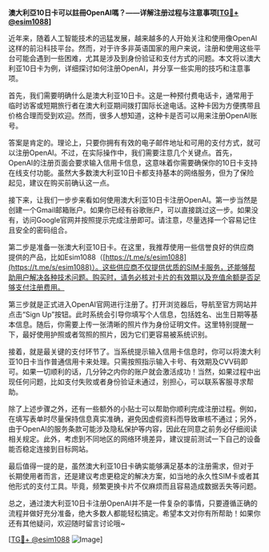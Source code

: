 **澳大利亞10日卡可以註冊OpenAI嗎？——详解注册过程与注意事项[[TG💪+ @esim1088](https://t.me/s/esim1088)]**

近年来，随着人工智能技术的迅猛发展，越来越多的人开始关注和使用像OpenAI这样的前沿科技平台。然而，对于许多非英语国家的用户来说，注册和使用这些平台可能会遇到一些困难，尤其是涉及到身份验证和支付方式的问题。本文将以澳大利亚10日卡为例，详细探讨如何注册OpenAI，并分享一些实用的技巧和注意事项。

首先，我们需要明确什么是澳大利亚10日卡。这是一种预付费电话卡，通常用于临时访客或短期旅行者在澳大利亚期间拨打国际长途电话。这种卡因为方便携带且价格合理而受到欢迎。然而，很多人想知道，这种卡是否可以用来注册OpenAI账号。

答案是肯定的。理论上，只要你拥有有效的电子邮件地址和可用的支付方式，就可以注册OpenAI。不过，在实际操作中，我们需要注意几个关键点。首先，OpenAI的注册页面会要求输入信用卡信息，这意味着你需要确保你的10日卡支持在线支付功能。虽然大多数澳大利亚10日卡都支持基本的网络服务，但为了保险起见，建议在购买前确认这一点。

接下来，让我们一步步来看如何使用澳大利亚10日卡注册OpenAI。第一步当然是创建一个Gmail邮箱账户。如果你已经有谷歌账户，可以直接跳过这一步。如果没有，访问Google官网并按照提示完成注册即可。请注意，尽量选择一个容易记住且安全的密码组合。

第二步是准备一张澳大利亚10日卡。在这里，我推荐使用一些信誉良好的供应商提供的产品，比如Esim1088（[https://t.me/s/esim1088](https://t.me/s/esim1088)）。这些供应商不仅提供优质的SIM卡服务，还能够帮助用户解决各种技术问题。购买时，请务必核对卡片的有效期以及充值余额是否足够支付注册费用。

第三步就是正式进入OpenAI官网进行注册了。打开浏览器后，导航至官方网站并点击“Sign Up”按钮。此时系统会引导你填写个人信息，包括姓名、出生日期等基本信息。随后，你需要上传一张清晰的照片作为身份证明文件。这里特别提醒一下，最好使用护照或者驾照的照片，因为它们更容易被系统识别。

接着，就是最关键的支付环节了。当系统提示输入信用卡信息时，你可以将澳大利亚10日卡当作普通信用卡来处理。只需按照指示输入卡号、有效期及CVV码即可。如果一切顺利的话，几分钟之内你的账户就会激活成功！当然，如果过程中出现任何问题，比如支付失败或者身份验证未通过，别担心，可以联系客服寻求帮助。

除了上述步骤之外，还有一些额外的小贴士可以帮助你顺利完成注册过程。例如，在填写表单时尽量保持信息真实准确，避免因虚假资料而导致审核不通过；另外，由于OpenAI的服务条款可能涉及隐私保护等内容，因此在同意之前务必仔细阅读相关规定。此外，考虑到不同地区的网络环境差异，建议提前测试一下自己的设备能否稳定连接到目标网站。

最后值得一提的是，虽然澳大利亚10日卡确实能够满足基本的注册需求，但对于长期使用者而言，还是建议考虑更稳定的解决方案，如当地的永久性SIM卡或者其他形式的支付工具。毕竟，频繁更换卡片不仅麻烦而且容易造成数据丢失等问题。

总之，通过澳大利亚10日卡注册OpenAI并不是一件复杂的事情，只要遵循正确的流程并做好充分准备，绝大多数人都能轻松搞定。希望本文对你有所帮助！如果你还有其他疑问，欢迎随时留言讨论哦~ 

[[TG💪+ @esim1088](https://t.me/s/esim1088) ![Image](https://i.postimg.cc/4NQfJmqS/Snipaste-2025-05-13-00-14-12.png)]